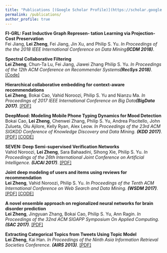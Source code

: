 ```yaml
---
title: "Publications [(Google Scholar Profile)](https://scholar.google.com/citations?user=XMirSfAAAAAJ&hl=en)"
permalink: /publications/
author_profile: true
---
```


<b>FI-GRL: Fast Inductive Graph Represen-
tation Learning via Projection-Cost Preservation</b> <br> Fei Jiang, <b>Lei Zheng</b>, Fei Jiang, Jin Xu, and Philip S. Yu. <i>In Proceedings of the the 2018 IEEE International
Conference on Data Mining<b>(ICDM 2018)</b></i>.

<b>Spectral Collaborative Filtering</b> <br> <b>Lei Zheng</b>, Chun-Ta Lu, Fei Jiang, Jiawei Zhang Philip S. Yu. <i>In
Proceedings of the 12th ACM Conference on Recommender Systems<b>(RecSys 2018)</b></i>.
[[Code]](https://github.com/lzheng21/SpectralCF)

<b>Hierarchical collaborative
embedding for context-aware recommendations</b> <br> <b>Lei Zheng</b>, Bokai Cao, Vahid Noroozi, Philip S. Yu and Nianzu Ma. <i>In Proceedings of 2017 IEEE International Conference
on Big Data<b>(BigData 2017)</b></i>.
[[PDF]](https://ieeexplore.ieee.org/document/8258002/)

<b>DeepMood: Modeling Mobile Phone Typing Dynamics for Mood Detection</b> <br> Bokai Cao, <b>Lei Zheng</b>, Chenwei Zhang, Philip S. Yu, Andrea Piscitello, John Zulueta, Olu Ajilore,
Kelly Ryan, Alex Leow. <i>In
Proceedings of the 23rd ACM SIGKDD Conference of Knowledge Discovery and Data Mining. <b>(KDD 2017)</b></i>.
[[PDF]](https://arxiv.org/abs/1803.08986) [[CODE]](https://www.cs.uic.edu/~bcao1/code/DeepMood.py)

<b>SEVEN: Deep Semi-supervised
Verification Networks</b> <br> Vahid Noroozi, <b>Lei Zheng</b>, Sara Bahaadini, Sihong Xie, Philip S. Yu. <i>In Proceedings of the 26th International Joint Conference on Artificial Intelligence. <b>(IJCAI 2017)</b></i>.
[[PDF]](https://arxiv.org/abs/1706.03692)

<b>Joint deep modeling of users and items using reviews for
recommendation</b> <br> <b>Lei Zheng</b>, Vahid Noroozi, Philip S. Yu. <i>In Proceedings of the Tenth ACM International Conference on Web Search and Data
Mining. <b>(WSDM 2017)</b></i>.
[[PDF]](https://arxiv.org/abs/1701.04783) [[CODE]](https://github.com/chenchongthu/DeepCoNN)

<b>A novel ensemble approach on
regionalized neural networks for brain disorder prediction</b> <br> <b>Lei Zheng</b>, Jingyuan Zhang, Bokai Cao, Philip S. Yu, Ann Ragin. <i>In Proceedings of the 32nd ACM SIGAPP
Symposium On Applied Computing. <b>(SAC 2017)</b></i>.
[[PDF]](https://dl.acm.org/citation.cfm?id=3019668)

<b>Extracting Categorical Topics from Tweets Using Topic Model</b> <br> <b>Lei Zheng</b>, Kai Han. <i>In Proceedings
of the Ninth Asia Information Retrieval Societies Conference. <b>(AIRS 2013)</b></i>.
[[PDF]](https://link.springer.com/chapter/10.1007/978-3-642-45068-6_8)
